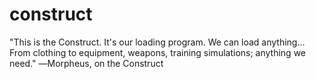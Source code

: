 # construct
"This is the Construct. It's our loading program. We can load anything... From clothing to equipment, weapons, training simulations; anything we need."  ―Morpheus, on the Construct
